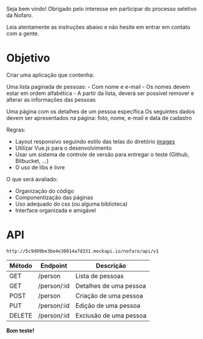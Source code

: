 Seja bem vindo! Obrigado pelo interesse em participar do processo seletivo da Nofaro.

Leia atentamente as instruções abaixo e não hesite em entrar em contato com a gente.

# Objetivo

Criar uma aplicação que contenha​:

Uma lista paginada de pessoas:
    - Com nome e e-mail
    - Os nomes devem estar em ordem alfabética
    - A partir da lista, deverá ser possível remover e alterar as informações das pessoas

Uma página com os detalhes de um pessoa específica
Os seguintes dados devem ser apresentados na página: foto, nome, e-mail e data de cadastro

Regras:
 - Layout responsivo seguindo estilo das telas do diretório [images](images)
 - Utilizar Vue.js para o desenvolvimento
 - Usar um sistema de controle de versão para entregar o teste (Github, Bitbucket, ...)
 - O uso de libs é livre

O que será avaliado:
 - Organização do código
 - Componentização das páginas
 - Uso adequado do css (ou alguma biblioteca)
 - Interface organizada e amigável

# API

`http://5c9d09be3be4e30014a7d331.mockapi.io/nofaro/api/v1`

| Método | Endpoint    | Descrição |
| ------ | ----------- | --------- |
| GET    | /person     | Lista de pessoas |
| GET    | /person/:id | Detalhes de uma pessoa |
| POST   | /person     | Criação de uma pessoa |
| PUT    | /person/:id | Edição de uma pessoa |
| DELETE | /person/:id | Exclusão de uma pessoa |


**Bom teste!**
